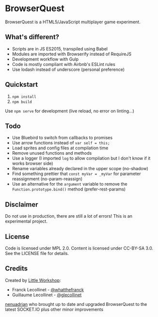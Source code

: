 BrowserQuest
============

BrowserQuest is a HTML5/JavaScript multiplayer game experiment.


What's different?
-----------------

- Scripts are in JS ES2015, transpiled using Babel
- Modules are imported with Browserify instead of RequireJS
- Development workflow with Gulp
- Code is mostly compliant with Airbnb's ESLint rules
- Use lodash instead of underscore (personal preference)


Quickstart
----------

1. `npm install`
2. `npm build`

Use `npm serve` for development (live reload, no error on linting…)


Todo
----

- Use Bluebird to switch from callbacks to promises
- Use arrow functions instead of `var self = this;`
- Load sprites and config files at compilation time
- Remove unused functions and methods
- Use a logger (I imported `log` to allow compilation but I don't know if it works browser side)
- Rename variables already declared in the upper scope (no-shadow)
- Find something prettier that `const myVar = _myVar` for parameter reassignment (no-param-reassign)
- Use an alternative for the `argument` variable to remove the `Function.prototype.bind()` method (prefer-rest-params)


Disclaimer
----------

Do not use in production, there are still a lot of errors!
This is an experimental project.


License
-------

Code is licensed under MPL 2.0. Content is licensed under CC-BY-SA 3.0.
See the LICENSE file for details.


Credits
-------

Created by [Little Workshop](http://www.littleworkshop.fr):

* Franck Lecollinet - [@whatthefranck](http://twitter.com/whatthefranck)
* Guillaume Lecollinet - [@glecollinet](http://twitter.com/glecollinet)


[nenuadrian](https://github.com/nenuadrian) who brought up to date and upgraded BrowserQuest to the latest SOCKET.IO plus other minor improvements
